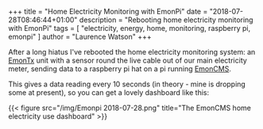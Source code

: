 +++
title = "Home Electricity Monitoring with EmonPi"
date = "2018-07-28T08:46:44+01:00"
description = "Rebooting home electricity monitoring with EmonPi"
tags = [
  "electricity, energy, home, monitoring, raspberry pi, emonpi"
]
author = "Laurence Watson"
+++

After a long hiatus I've rebooted the home electricity monitoring system: an [EmonTx](https://wiki.openenergymonitor.org/index.php/EmonTx_V3.4) unit with a sensor round the live cable out of our main electricity meter, sending data to a raspberry pi hat on a pi running [EmonCMS](https://wiki.openenergymonitor.org/index.php/EmonPi).

This gives a data reading every 10 seconds (in theory - mine is dropping some at present), so you can get a lovely dashboard like this:

{{< figure src="/img/Emonpi 2018-07-28.png" title="The EmonCMS home electricity use dashboard" >}}



